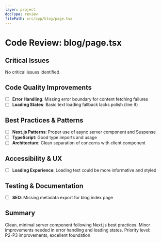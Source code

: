 ```yaml
---
layer: project
docType: review
filePath: src/app/blog/page.tsx
---
```


# Code Review: blog/page.tsx

## Critical Issues
No critical issues identified.

## Code Quality Improvements
- [ ] **Error Handling**: Missing error boundary for content fetching failures
- [ ] **Loading States**: Basic text loading fallback lacks polish (line 9)

## Best Practices & Patterns
- [ ] **Next.js Patterns**: Proper use of async server component and Suspense
- [ ] **TypeScript**: Good type imports and usage
- [ ] **Architecture**: Clean separation of concerns with client component

## Accessibility & UX
- [ ] **Loading Experience**: Loading text could be more informative and styled

## Testing & Documentation
- [ ] **SEO**: Missing metadata export for blog index page

## Summary
Clean, minimal server component following Next.js best practices. Minor improvements needed in error handling and loading states. Priority level: P2-P3 improvements, excellent foundation. 